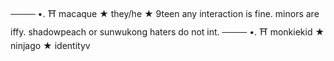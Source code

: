 ──── •. ⛩️ macaque ★ they/he ★ 9teen
any interaction is fine. minors are iffy.
shadowpeach or sunwukong haters do not int.
──── •. ⛩️ monkiekid ★ ninjago ★ identityv
